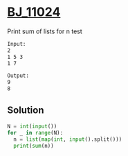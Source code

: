 # [BJ_11024](https://acmicpc.net/problem/11024)

Print sum of lists for n test

```txt
Input:
2
1 5 3
1 7

Output:
9
8
```

## Solution

```py
N = int(input())
for _ in range(N):
  n = list(map(int, input().split()))
  print(sum(n))
```
